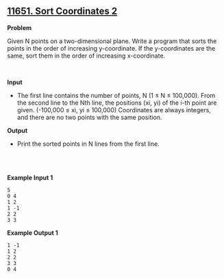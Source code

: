 ## [11651. **Sort Coordinates 2**](https://www.acmicpc.net/problem/11651)

**Problem**

Given N points on a two-dimensional plane. Write a program that sorts the points in the order of increasing y-coordinate. If the y-coordinates are the same, sort them in the order of increasing x-coordinate.

<br/>

**Input**

- The first line contains the number of points, N (1 ≤ N ≤ 100,000). From the second line to the Nth line, the positions (xi, yi) of the i-th point are given. (-100,000 ≤ xi, yi ≤ 100,000) Coordinates are always integers, and there are no two points with the same position.

**Output**

- Print the sorted points in N lines from the first line.

<br/>
<br/>

**Example Input 1**

```
5
0 4
1 2
1 -1
2 2
3 3
```

**Example Output 1**

```
1 -1
1 2
2 2
3 3
0 4
```
